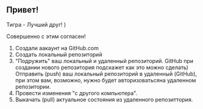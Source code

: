 ## Привет!

Тигра - Лучший друг! )

Совершенно с этим согласен!

1. Создали аакаунт на GitHub.com
2. Создать локальный репозиторий
3. "Подружить" ваш локальный и удаленный репозиторий. GitHub при создании нового репозитория подскажет как это можно сделать)
Отправить (push) ваш локальный репозиторий в удаленный (GitHub), при этом вам, возможно, нужно будет авторизоватьсяна удаленном репозитории.
5. Провести изменения "с другого компьютера".
6. Выкачать (pull) актуальное состояния из удаленного репозиттория.
